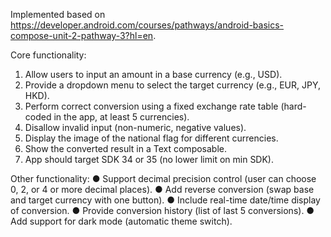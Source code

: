 Implemented based on https://developer.android.com/courses/pathways/android-basics-compose-unit-2-pathway-3?hl=en.

Core functionality:
1. Allow users to input an amount in a base currency (e.g., USD).
2. Provide a dropdown menu to select the target currency (e.g., EUR, JPY, HKD).
3. Perform correct conversion using a fixed exchange rate table (hard-coded in the app,
at least 5 currencies).
4. Disallow invalid input (non-numeric, negative values).
5. Display the image of the national flag for different currencies.
6. Show the converted result in a Text composable.
7. App should target SDK 34 or 35 (no lower limit on min SDK).

Other functionality:
● Support decimal precision control (user can choose 0, 2, or 4 or more decimal
places).
● Add reverse conversion (swap base and target currency with one button).
● Include real-time date/time display of conversion.
● Provide conversion history (list of last 5 conversions).
● Add support for dark mode (automatic theme switch).
